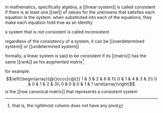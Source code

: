 in mathematics, specifically algebra, a [[linear system]] is called consistent if there is at least one [[set]] of values for the unknowns that satisfies each equation in the system: when substituted into each of the equations, they make each equation hold true as an identity

a system that is not consistent is called inconsistent

regardless of the consistency of a system, it can be [[overdetermined system]] or [[undetermined system]] 

formally, a linear system is said to be consistent if its [[matrix]] has the same [[rank]] as his augmented matrix[^1]

for example:
$$\left(\begin{array}{@{}cccc|c@{}}
1 & 3 & 2 & 6 & 1\\
0 & 1 & 4 & 3 & 2\\
0 & 0 & 1 & 2 & 3\\
0 & 0 & 0 & 1 & 1 
\end{array}\right)$$
is the [[row canonical matrix]] that represents a consistent system

[^1]: that is, the rightmost column does not have any pivot
